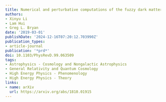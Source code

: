 ```yaml
---
title: Numerical and perturbative computations of the fuzzy dark matter model
authors:
- Xinyu Li
- Lam Hui
- Greg L. Bryan
date: '2019-03-01'
publishDate: '2024-12-16T07:20:12.703990Z'
publication_types:
- article-journal
publication: '*prd*'
doi: 10.1103/PhysRevD.99.063509
tags:
- Astrophysics - Cosmology and Nongalactic Astrophysics
- General Relativity and Quantum Cosmology
- High Energy Physics - Phenomenology
- High Energy Physics - Theory
links:
- name: arXiv
  url: https://arxiv.org/abs/1810.01915
---
```

